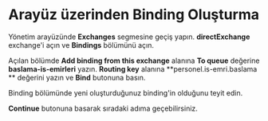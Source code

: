 # Arayüz üzerinden Binding Oluşturma

Yönetim arayüzünde **Exchanges** segmesine geçiş yapın. **directExchange** exchange'i açın ve **Bindings** bölümünü açın.

Açılan bölümde **Add binding from this exchange** alanına **To queue** değerine **baslama-is-emirleri** yazın. **Routing key** alanına **personel.is-emri.baslama
** değerini yazın ve **Bind** butonuna basın.

Binding bölümünde yeni oluşturduğunuz binding'in olduğunu teyit edin.

**Continue** butonuna basarak sıradaki adıma geçebilirsiniz.
